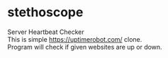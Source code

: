 # stethoscope
Server Heartbeat Checker<br>
This is simple https://uptimerobot.com/ clone.<br>
Program will check if given websites are up or down.
